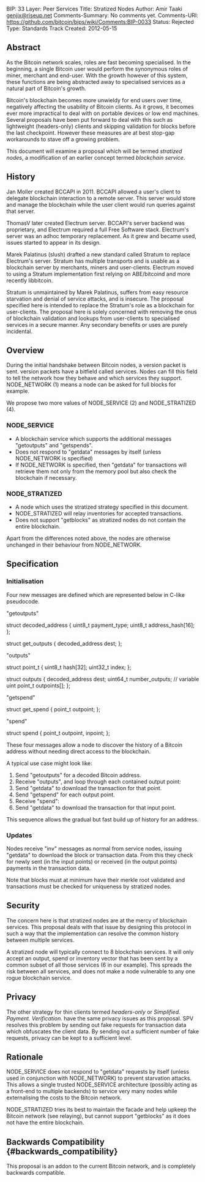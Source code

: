 BIP: 33
Layer: Peer Services
Title: Stratized Nodes
Author: Amir Taaki <genjix@riseup.net>
Comments-Summary: No comments yet.
Comments-URI: https://github.com/bitcoin/bips/wiki/Comments:BIP-0033
Status: Rejected
Type: Standards Track
Created: 2012-05-15

## Abstract

As the Bitcoin network scales, roles are fast becoming specialised. In
the beginning, a single Bitcoin user would perform the synonymous roles
of miner, merchant and end-user. With the growth however of this system,
these functions are being abstracted away to specialised services as a
natural part of Bitcoin\'s growth.

Bitcoin\'s blockchain becomes more unwieldy for end users over time,
negatively affecting the usability of Bitcoin clients. As it grows, it
becomes ever more impractical to deal with on portable devices or low
end machines. Several proposals have been put forward to deal with this
such as lightweight (headers-only) clients and skipping validation for
blocks before the last checkpoint. However these measures are at best
stop-gap workarounds to stave off a growing problem.

This document will examine a proposal which will be termed *stratized
nodes*, a modification of an earlier concept termed *blockchain
service*.

## History

Jan Moller created BCCAPI in 2011. BCCAPI allowed a user\'s client to
delegate blockchain interaction to a remote server. This server would
store and manage the blockchain while the user client would run queries
against that server.

ThomasV later created Electrum server. BCCAPI\'s server backend was
proprietary, and Electrum required a full Free Software stack.
Electrum\'s server was an adhoc temporary replacement. As it grew and
became used, issues started to appear in its design.

Marek Palatinus (slush) drafted a new standard called Stratum to replace
Electrum\'s server. Stratum has multiple transports and is usable as a
blockchain server by merchants, miners and user-clients. Electrum moved
to using a Stratum implementation first relying on ABE/bitcoind and more
recently libbitcoin.

Stratum is unmaintained by Marek Palatinus, suffers from easy resource
starvation and denial of service attacks, and is insecure. The proposal
specified here is intended to replace the Stratum\'s role as a
blockchain for user-clients. The proposal here is solely concerned with
removing the onus of blockchain validation and lookups from user-clients
to specialised services in a secure manner. Any secondary benefits or
uses are purely incidental.

## Overview

During the initial handshake between Bitcoin nodes, a version packet is
sent. version packets have a bitfield called services. Nodes can fill
this field to tell the network how they behave and which services they
support. NODE_NETWORK (1) means a node can be asked for full blocks for
example.

We propose two more values of NODE_SERVICE (2) and NODE_STRATIZED (4).

### NODE_SERVICE

-   A blockchain service which supports the additional messages
\"getoutputs\" and \"getspends\".
-   Does not respond to \"getdata\" messages by itself (unless
NODE_NETWORK is specified)
-   If NODE_NETWORK is specified, then \"getdata\" for transactions will
retrieve them not only from the memory pool but also check the
blockchain if necessary.

### NODE_STRATIZED

-   A node which uses the stratized strategy specified in this document.
-   NODE_STRATIZED will relay inventories for accepted transactions.
-   Does not support \"getblocks\" as stratized nodes do not contain the
entire blockchain.

Apart from the differences noted above, the nodes are otherwise
unchanged in their behaviour from NODE_NETWORK.

## Specification

### Initialisation

Four new messages are defined which are represented below in C-like
pseudocode.

\"getoutputs\"

struct decoded_address
{
uint8_t payment_type;
uint8_t address_hash[16];
};

struct get_outputs
{
decoded_address dest;
};

\"outputs\"

struct point_t
{
uint8_t hash[32];
uint32_t index;
};

struct outputs
{
decoded_address dest;
uint64_t number_outputs;  // variable uint
point_t outpoints[];
};

\"getspend\"

struct get_spend
{
point_t outpoint;
};

\"spend\"

struct spend
{
point_t outpoint, inpoint;
};

These four messages allow a node to discover the history of a Bitcoin
address without needing direct access to the blockchain.

A typical use case might look like:

1.  Send \"getoutputs\" for a decoded Bitcoin address.
2.  Receive \"outputs\", and loop through each contained output point:
1.  Send \"getdata\" to download the transaction for that point.
2.  Send \"getspend\" for each output point.
3.  Receive \"spend\":
1.  Send \"getdata\" to download the transaction for that input
point.

This sequence allows the gradual but fast build up of history for an
address.

### Updates

Nodes receive \"inv\" messages as normal from service nodes, issuing
\"getdata\" to download the block or transaction data. From this they
check for newly sent (in the input points) or received (in the output
points) payments in the transaction data.

Note that blocks must at minimum have their merkle root validated and
transactions must be checked for uniqueness by stratized nodes.

## Security

The concern here is that stratized nodes are at the mercy of blockchain
services. This proposal deals with that issue by designing this protocol
in such a way that the implementation can resolve the common history
between multiple services.

A stratized node will typically connect to 8 blockchain services. It
will only accept an output, spend or inventory vector that has been sent
by a common subset of all those services (6 in our example). This
spreads the risk between all services, and does not make a node
vulnerable to any one rogue blockchain service.

## Privacy

The other strategy for thin clients termed *headers-only* or
*Simplified. Payment. Verification.* have the same privacy issues as
this proposal. SPV resolves this problem by sending out fake requests
for transaction data which obfuscates the client data. By sending out a
sufficient number of fake requests, privacy can be kept to a sufficient
level.

## Rationale

NODE_SERVICE does not respond to \"getdata\" requests by itself (unless
used in conjunction with NODE_NETWORK) to prevent starvation attacks.
This allows a single trusted NODE_SERVICE architecture (possibly acting
as a front-end to multiple backends) to service very many nodes while
externalising the costs to the Bitcoin network.

NODE_STRATIZED tries its best to maintain the facade and help upkeep the
Bitcoin network (see relaying), but cannot support \"getblocks\" as it
does not have the entire blockchain.

## Backwards Compatibility {#backwards_compatibility}

This proposal is an addon to the current Bitcoin network, and is
completely backwards compatible.
